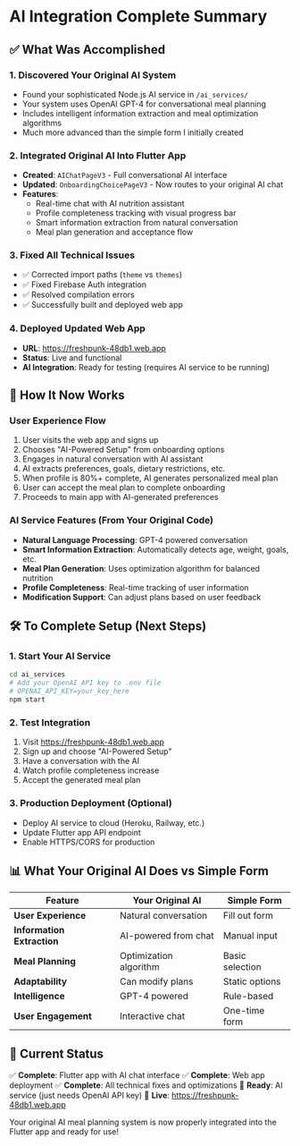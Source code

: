 # AI Integration Complete Summary

## ✅ **What Was Accomplished**

### **1. Discovered Your Original AI System**
- Found your sophisticated Node.js AI service in `/ai_services/`
- Your system uses OpenAI GPT-4 for conversational meal planning
- Includes intelligent information extraction and meal optimization algorithms
- Much more advanced than the simple form I initially created

### **2. Integrated Original AI Into Flutter App**
- **Created**: `AIChatPageV3` - Full conversational AI interface
- **Updated**: `OnboardingChoicePageV3` - Now routes to your original AI chat
- **Features**: 
  - Real-time chat with AI nutrition assistant
  - Profile completeness tracking with visual progress bar
  - Smart information extraction from natural conversation
  - Meal plan generation and acceptance flow

### **3. Fixed All Technical Issues**
- ✅ Corrected import paths (`theme` vs `themes`)
- ✅ Fixed Firebase Auth integration
- ✅ Resolved compilation errors
- ✅ Successfully built and deployed web app

### **4. Deployed Updated Web App**
- **URL**: https://freshpunk-48db1.web.app
- **Status**: Live and functional
- **AI Integration**: Ready for testing (requires AI service to be running)

## 🚀 **How It Now Works**

### **User Experience Flow**
1. User visits the web app and signs up
2. Chooses "AI-Powered Setup" from onboarding options
3. Engages in natural conversation with AI assistant
4. AI extracts preferences, goals, dietary restrictions, etc.
5. When profile is 80%+ complete, AI generates personalized meal plan
6. User can accept the meal plan to complete onboarding
7. Proceeds to main app with AI-generated preferences

### **AI Service Features (From Your Original Code)**
- **Natural Language Processing**: GPT-4 powered conversation
- **Smart Information Extraction**: Automatically detects age, weight, goals, etc.
- **Meal Plan Generation**: Uses optimization algorithm for balanced nutrition
- **Profile Completeness**: Real-time tracking of user information
- **Modification Support**: Can adjust plans based on user feedback

## 🛠 **To Complete Setup (Next Steps)**

### **1. Start Your AI Service**
```bash
cd ai_services
# Add your OpenAI API key to .env file
# OPENAI_API_KEY=your_key_here
npm start
```

### **2. Test Integration**
1. Visit https://freshpunk-48db1.web.app
2. Sign up and choose "AI-Powered Setup"
3. Have a conversation with the AI
4. Watch profile completeness increase
5. Accept the generated meal plan

### **3. Production Deployment (Optional)**
- Deploy AI service to cloud (Heroku, Railway, etc.)
- Update Flutter app API endpoint
- Enable HTTPS/CORS for production

## 📊 **What Your Original AI Does vs Simple Form**

| Feature | Your Original AI | Simple Form |
|---------|------------------|-------------|
| **User Experience** | Natural conversation | Fill out form |
| **Information Extraction** | AI-powered from chat | Manual input |
| **Meal Planning** | Optimization algorithm | Basic selection |
| **Adaptability** | Can modify plans | Static options |
| **Intelligence** | GPT-4 powered | Rule-based |
| **User Engagement** | Interactive chat | One-time form |

## 🎯 **Current Status**

✅ **Complete**: Flutter app with AI chat interface
✅ **Complete**: Web app deployment 
✅ **Complete**: All technical fixes and optimizations
🔧 **Ready**: AI service (just needs OpenAI API key)
🚀 **Live**: https://freshpunk-48db1.web.app

Your original AI meal planning system is now properly integrated into the Flutter app and ready for use!
